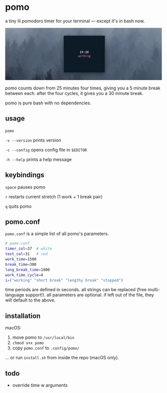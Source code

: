 # pomo

a tiny lil pomodoro timer for your terminal — except it's in bash now.

![](img/pomo.jpg)

pomo counts down from 25 minutes four times, giving you a 5 minute break between each.  after the four cycles, it gives you a 30 minute break.

pomo is pure bash with no dependencies.

## usage

`pomo`

`-v --version` prints version

`-c --config` opens config file in `$EDITOR`

`-h --help` prints a help message

## keybindings

`space` pauses pomo

`r` restarts current stretch (1 work + 1 break pair)

`q` quits pomo

## pomo.conf

`pomo.conf` is a simple list of all pomo's parameters.

```bash
# pomo.conf
timer_col=37  # white
text_col=31   # red
work_time=1500
break_time=300
long_break_time=1800
work_time_cycle=4
i=("working" "short break" "lengthy break" "stopped")
```

time periods are defined in seconds.  all strings can be replaced (free multi-language support!).  all parameters are optional.  if left out of the file, they will default to the above.

## installation

macOS:

1.  move pomo to `/usr/local/bin`
2.  `chmod u+x pomo`
3.  copy `pomo.conf` to `.config/pomo/`

… or run `install.sh` from inside the repo (macOS only).

## todo

+ override time w arguments